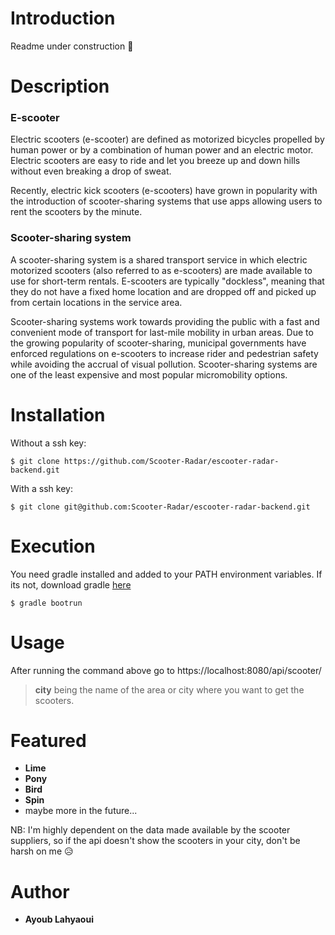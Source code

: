 # Introduction
Readme under construction 🚧

# Description

### E-scooter
Electric scooters (e-scooter) are defined as motorized bicycles propelled by human power or by a combination of human power and an electric motor. Electric scooters are easy to ride and let you breeze up and down hills without even breaking a drop of sweat.

Recently, electric kick scooters (e-scooters) have grown in popularity with the introduction of scooter-sharing systems that use apps allowing users to rent the scooters by the minute.

### Scooter-sharing system
A scooter-sharing system is a shared transport service in which electric motorized scooters (also referred to as e-scooters) are made available to use for short-term rentals. E-scooters are typically "dockless", meaning that they do not have a fixed home location and are dropped off and picked up from certain locations in the service area.

Scooter-sharing systems work towards providing the public with a fast and convenient mode of transport for last-mile mobility in urban areas. Due to the growing popularity of scooter-sharing, municipal governments have enforced regulations on e-scooters to increase rider and pedestrian safety while avoiding the accrual of visual pollution. Scooter-sharing systems are one of the least expensive and most popular micromobility options.

# Installation
Without a ssh key:
```
$ git clone https://github.com/Scooter-Radar/escooter-radar-backend.git
```

With a ssh key:
```
$ git clone git@github.com:Scooter-Radar/escooter-radar-backend.git
```

# Execution
You need gradle installed and added to your PATH environment variables.
If its not, download gradle <a href="https://gradle.org/install/">here</a>
```
$ gradle bootrun
```

# Usage
After running the command above go to https://localhost:8080/api/scooter/<city>
> **city** being the name of the area or city where you want to get the scooters.
  
# Featured
  - **Lime**
  - **Pony**
  - **Bird**
  - **Spin**
  - maybe more in the future...
 
NB: I'm highly dependent on the data made available by the scooter suppliers, 
  so if the api doesn't show the scooters in your city, don't be harsh on me 😥
  
# Author
- **Ayoub Lahyaoui**
